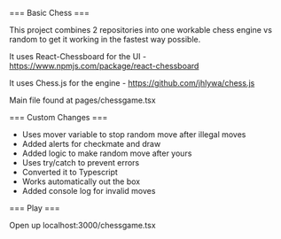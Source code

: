 === Basic Chess ===

This project combines 2 repositories into one workable chess engine vs random to get it working in the fastest way possible.

It uses React-Chessboard for the UI - https://www.npmjs.com/package/react-chessboard

It uses Chess.js for the engine - https://github.com/jhlywa/chess.js

Main file found at pages/chessgame.tsx

=== Custom Changes === 

- Uses mover variable to stop random move after illegal moves
- Added alerts for checkmate and draw
- Added logic to make random move after yours
- Uses try/catch to prevent errors
- Converted it to Typescript
- Works automatically out the box
- Added console log for invalid moves



=== Play ===

Open up localhost:3000/chessgame.tsx
